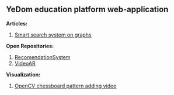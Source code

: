 ## YeDom education platform web-application
<b>Articles:</b>
1. <a href="https://github.com/Yedom/Articles/blob/main/RecomendationSystem/Documentation.pdf">Smart search system on graphs</a>  
  
<b>Open Repositories:</b>  
1. <a href="https://github.com/Yedom/RecomendationSystem">RecomendationSystem</a>  
2. <a href="https://github.com/Yedom/VideoAR">VideoAR</a>

<b>Visualization:</b>  
1. <a href="https://www.youtube.com/watch?v=nWN-0GAwvDQ">OpenCV chessboard pattern adding video</a>  

